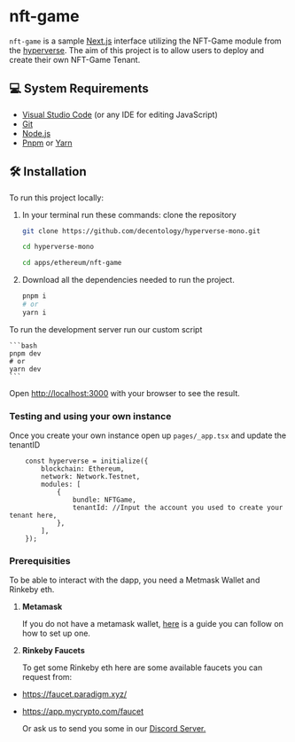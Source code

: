 # nft-game

`nft-game` is a sample [Next.js](https://nextjs.org/) interface utilizing the NFT-Game module from the [hyperverse](https://www.decentology.com/hyperverse). The aim of this project is to allow users to deploy and create their own NFT-Game Tenant.


## 💻 System Requirements

-   [Visual Studio Code](https://code.visualstudio.com/download) (or any IDE for editing JavaScript)
-   [Git](https://git-scm.com/)
-   [Node.js](https://nodejs.org/en/)
-   [Pnpm](https://pnpm.io/) or [Yarn](https://classic.yarnpkg.com/en/docs/install#mac-stable)

## 🛠 Installation

To run this project locally:

1. In your terminal run these commands:
   clone the repository

    ```bash
    git clone https://github.com/decentology/hyperverse-mono.git
    ```

    ```bash
    cd hyperverse-mono
    ```
    ```bash
    cd apps/ethereum/nft-game
    ```

2. Download all the dependencies needed to run the project.

    ```bash
    pnpm i
    # or
    yarn i
    ```

  To run the development server run our custom script

    ```bash
    pnpm dev
    # or
    yarn dev
    ```

  Open [http://localhost:3000](http://localhost:3000/) with your browser to see the result.

### Testing and using your own instance

Once you create your own instance open up `pages/_app.tsx` and update the tenantID

```
	const hyperverse = initialize({
		blockchain: Ethereum,
		network: Network.Testnet,
		modules: [
			{
				bundle: NFTGame,
				tenantId: //Input the account you used to create your tenant here,
			},
		],
	});
```

### Prerequisities

To be able to interact with the dapp, you need a Metmask Wallet and Rinkeby eth.

1. **Metamask**

    If you do not have a metamask wallet, [here](https://www.surgewomen.io/learn-about-web3/set-up-metamask-wallet) is a guide you can follow on how to set up one.

2. **Rinkeby Faucets**

    To get some Rinkeby eth here are some available faucets you can request from:

-   https://faucet.paradigm.xyz/
-   https://app.mycrypto.com/faucet

    Or ask us to send you some in our [Discord Server.](http://discord.gg/decentology)
